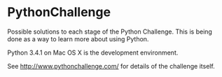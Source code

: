 PythonChallenge
===============

Possible solutions to each stage of the Python Challenge. This is being done as a way
to learn more about using Python.

Python 3.4.1 on Mac OS X is the development environment.

See http://www.pythonchallenge.com/ for details of the challenge itself.
